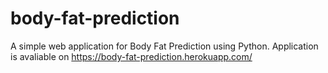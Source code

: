 # body-fat-prediction
A simple web application for Body Fat Prediction using Python.
Application is avaliable on https://body-fat-prediction.herokuapp.com/
